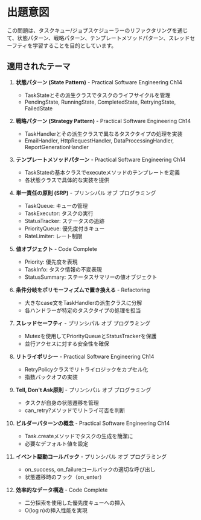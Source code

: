 # 出題意図

この問題は、タスクキュー/ジョブスケジューラーのリファクタリングを通じて、状態パターン、戦略パターン、テンプレートメソッドパターン、スレッドセーフティを学習することを目的としています。

## 適用されたテーマ

1. **状態パターン (State Pattern)** - Practical Software Engineering Ch14
   - TaskStateとその派生クラスでタスクのライフサイクルを管理
   - PendingState, RunningState, CompletedState, RetryingState, FailedState

2. **戦略パターン (Strategy Pattern)** - Practical Software Engineering Ch14
   - TaskHandlerとその派生クラスで異なるタスクタイプの処理を実装
   - EmailHandler, HttpRequestHandler, DataProcessingHandler, ReportGenerationHandler

3. **テンプレートメソッドパターン** - Practical Software Engineering Ch14
   - TaskStateの基本クラスでexecuteメソッドのテンプレートを定義
   - 各状態クラスで具体的な実装を提供

4. **単一責任の原則 (SRP)** - プリンシパル オブ プログラミング
   - TaskQueue: キューの管理
   - TaskExecutor: タスクの実行
   - StatusTracker: ステータスの追跡
   - PriorityQueue: 優先度付きキュー
   - RateLimiter: レート制限

5. **値オブジェクト** - Code Complete
   - Priority: 優先度を表現
   - TaskInfo: タスク情報の不変表現
   - StatusSummary: ステータスサマリーの値オブジェクト

6. **条件分岐をポリモーフィズムで置き換える** - Refactoring
   - 大きなcase文をTaskHandlerの派生クラスに分解
   - 各ハンドラーが特定のタスクタイプの処理を担当

7. **スレッドセーフティ** - プリンシパル オブ プログラミング
   - Mutexを使用してPriorityQueueとStatusTrackerを保護
   - 並行アクセスに対する安全性を確保

8. **リトライポリシー** - Practical Software Engineering Ch14
   - RetryPolicyクラスでリトライロジックをカプセル化
   - 指数バックオフの実装

9. **Tell, Don't Ask原則** - プリンシパル オブ プログラミング
   - タスクが自身の状態遷移を管理
   - can_retry?メソッドでリトライ可否を判断

10. **ビルダーパターンの概念** - Practical Software Engineering Ch14
    - Task.createメソッドでタスクの生成を簡潔に
    - 必要なデフォルト値を設定

11. **イベント駆動コールバック** - プリンシパル オブ プログラミング
    - on_success, on_failureコールバックの適切な呼び出し
    - 状態遷移時のフック（on_enter）

12. **効率的なデータ構造** - Code Complete
    - 二分探索を使用した優先度キューへの挿入
    - O(log n)の挿入性能を実現